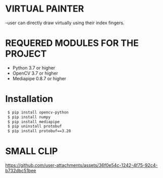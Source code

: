 #  VIRTUAL PAINTER 

-user can directly draw virtually using their index fingers.
  
# REQUERED MODULES FOR THE PROJECT

- Python 3.7 or higher
- OpenCV 3.7 or higher
- Mediapipe 0.8.7 or higher

# Installation


```bash
 $ pip install opencv-python
 $ pip install numpy
 $ pip install mediapipe
 $ pip uninstall protobuf
 $ pip install protobuf==3.20
``````

# SMALL CLIP

https://github.com/user-attachments/assets/36f0e54c-1242-4f75-92c4-b732dbc51bee



